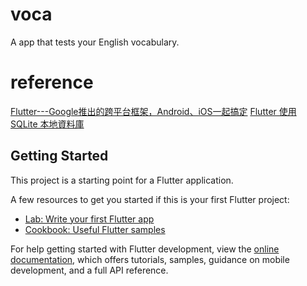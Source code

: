 # voca

A app that tests your English vocabulary.

# reference
[Flutter---Google推出的跨平台框架，Android、iOS一起搞定](https://ithelp.ithome.com.tw/users/20119550/ironman/2221)
[Flutter 使用 SQLite 本地資料庫](https://medium.com/%E5%86%8D%E4%B8%8D%E5%AF%AB%E5%B0%B1%E8%A6%81%E5%BF%98%E4%BA%86/flutter-%E4%BD%BF%E7%94%A8-sqlite-%E6%9C%AC%E5%9C%B0%E8%B3%87%E6%96%99%E5%BA%AB-b6c8a2f1f3e8)
## Getting Started

This project is a starting point for a Flutter application.

A few resources to get you started if this is your first Flutter project:

- [Lab: Write your first Flutter app](https://docs.flutter.dev/get-started/codelab)
- [Cookbook: Useful Flutter samples](https://docs.flutter.dev/cookbook)

For help getting started with Flutter development, view the
[online documentation](https://docs.flutter.dev/), which offers tutorials,
samples, guidance on mobile development, and a full API reference.
